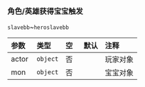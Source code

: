 ### 角色/英雄获得宝宝触发

`slavebb`~`heroslavebb`

| 参数  | 类型     | 空   | 默认 | 注释     |
| :---- | :------- | :--- | :--- | :------- |
| actor | `object` | 否   |      | 玩家对象 |
| mon   | `object` | 否   |      | 宝宝对象 |

